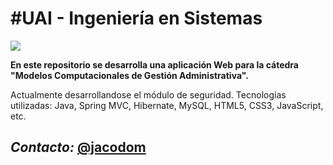 #UAI - Ingeniería en Sistemas
=============

![](/http://www.uai.edu.ar/encuestas/Imagenes/LogoUAI.png)

**En este repositorio se desarrolla una aplicación Web para la cátedra "Modelos Computacionales de Gestión Administrativa".**

Actualmente desarrollandose el módulo de seguridad. Tecnologías utilizadas: Java, Spring MVC, Hibernate, MySQL, HTML5, CSS3, JavaScript, etc.
## _Contacto:_ [@jacodom](https://twitter.com/jacodom)
